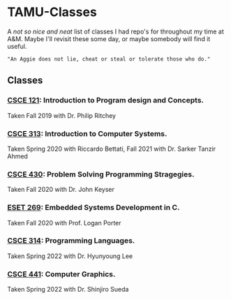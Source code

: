 # TAMU-Classes
A *not so nice and neat* list of classes I had repo's for throughout my time at A&M. Maybe I'll revisit these some day, or maybe somebody will find it useful. 

`"An Aggie does not lie, cheat or steal or tolerate those who do."`

## Classes
### [CSCE 121](CSCE121): Introduction to Program design and Concepts.
Taken Fall 2019 with Dr. Philip Ritchey
### [CSCE 313](CSCE313): Introduction to Computer Systems.
Taken Spring 2020 with Riccardo Bettati, Fall 2021 with Dr. Sarker Tanzir Ahmed
### [CSCE 430](CSCE430): Problem Solving Programming Stragegies.
Taken Fall 2020 with Dr. John Keyser
### [ESET 269](CSCE269): Embedded Systems Development in C.
Taken Fall 2020 with Prof. Logan Porter
### [CSCE 314](CSCE314): Programming Languages.
Taken Spring 2022 with Dr. Hyunyoung Lee
### [CSCE 441](CSCE441): Computer Graphics.
Taken Spring 2022 with Dr. Shinjiro Sueda